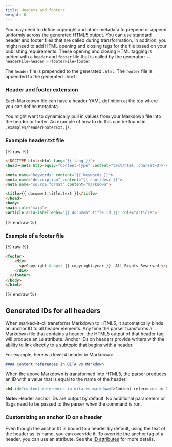 ```yaml
---
title: Headers and footers
weight: 6
---
```


You may need to define copyright and other metadata to prepend or append uniformly across the generated HTML5 output. You can use standard header and footer files that are called during transformation. In addition, you might need to add HTML opening and closing tags for the file based on your publishing requirements. These opening and closing HTML tagging is added with a `header` and `footer` file that is called by the generator: `--headerFile=header --footerFile=footer`

The `header` file is prepended to the generated `.html`. The `footer` file is appended to the generated `.html`.

### Header and footer extension
Each Markdown file can have a header YAML definition at the top where you can define metadata.

You might want to dynamically pull in values from your Markdown file into the header or footer. An example of how to do this can be found in `.examples/headerFooterExt.js`.

### Example header.txt file
{% raw %}
```html
<!DOCTYPE html><html lang="{{ lang }}">
<head><meta http-equiv="Content-Type" content="text/html; charset=UTF-8">

<meta name="keywords" content="{{ keywords }}">
<meta name="description" content="{{ shortdesc }}">
<meta name="source.format" content="markdown">

<title>{{ document.title.text }}</title>
</head>
<body>
<main role="main">
<article aria-labelledby="{{ document.title.id }}" role="article">
```
{% endraw %}

### Example of a footer file
{% raw %}
```html
<footer>
    <div>
      <p>Copyright &copy; {{ copyright.year }}. All Rights Reserved.</p>
    </div>
  </footer>
</body>
</html>
```
{% endraw %}

## Generated IDs for all headers
When marked-it-cli transforms Markdown to HTML5, it automatically binds an anchor ID to all header elements. Any time the parser transforms a Markdown file that contains a header, the HTML5 output of that header tag will produce an `id` attribute. Anchor IDs on headers provide writers with the ability to link directly to a subtopic that begins with a header.

For example, here is a level 4 header in Markdown:
```markdown
#### Content references in DITA vs Markdown
```
When the above Markdown is transformed into HTML5, the parser produces an ID with a value that is equal to the name of the header:
```html
<h4 id="content-references-in-dita-vs-markdown">Content references in DITA vs Markdown</h4>
```
**Note:** Header anchor IDs are output by default. No additional parameters or flags need to be passed to the parser when the command is run.

### Customizing an anchor ID on a header
Even though the anchor ID is bound to a header by default, using the text of the header as its name, you can override it. To override the anchor tag of a header, you can use an attribute. See the [ID attributes](/marked-it/marked-it/attributes/#id-attributes) for more details.
